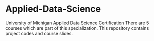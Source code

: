 # Applied-Data-Science
University of Michigan Applied Data Science Certification
There are 5 courses which are part of this specialization. This repository contains project codes and course slides. 
